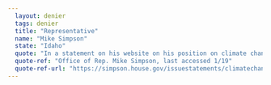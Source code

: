 ```yaml
---
  layout: denier
  tags: denier
  title: "Representative"
  name: "Mike Simpson"
  state: "Idaho"
  quote: "In a statement on his website on his position on climate change, Rep. Simpson writes: \"While scientists cannot explain the climate changes of the past few decades without including the effects of elevated greenhouse gas (GHG) concentrations resulting from the use of fossil fuels, there is widespread disagreement as to the magnitude of human influence on the climate and the degree to which any effort by humanity to reduce carbon output would slow or reverse the effects of climate change.\""
  quote-ref: "Office of Rep. Mike Simpson, last accessed 1/19"
  quote-ref-url: "https://simpson.house.gov/issuestatements/climatechange.htm"
---
```

